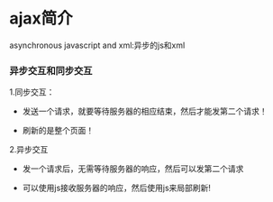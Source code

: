 # ajax简介

asynchronous javascript and xml:异步的js和xml


### 异步交互和同步交互

1.同步交互：



- 发送一个请求，就要等待服务器的相应结束，然后才能发第二个请求！

- 刷新的是整个页面！



2.异步交互



- 发一个请求后，无需等待服务器的响应，然后可以发第二个请求

- 可以使用js接收服务器的响应，然后使用js来局部刷新!



